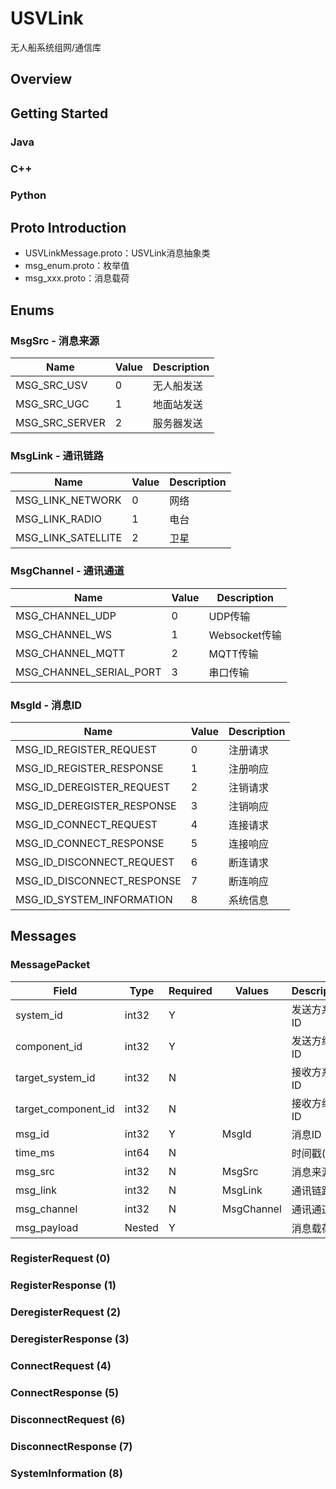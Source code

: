 # USVLink
无人船系统组网/通信库

## Overview

## Getting Started
### Java
### C++
### Python

## Proto Introduction
- USVLinkMessage.proto：USVLink消息抽象类
- msg_enum.proto：枚举值
- msg_xxx.proto：消息载荷

## Enums
### MsgSrc - 消息来源
| Name           | Value | Description |
|----------------|-------|-------------|
| MSG_SRC_USV    | 0     | 无人船发送       |
| MSG_SRC_UGC    | 1     | 地面站发送       |
| MSG_SRC_SERVER | 2     | 服务器发送       |

### MsgLink - 通讯链路
| Name               | Value | Description |
|--------------------|-------|-------------|
| MSG_LINK_NETWORK   | 0     | 网络          |
| MSG_LINK_RADIO     | 1     | 电台          |
| MSG_LINK_SATELLITE | 2     | 卫星          |

### MsgChannel - 通讯通道
| Name                    | Value | Description |
|-------------------------|-------|-------------|
| MSG_CHANNEL_UDP         | 0     | UDP传输       |
| MSG_CHANNEL_WS          | 1     | Websocket传输 |
| MSG_CHANNEL_MQTT        | 2     | MQTT传输      |
| MSG_CHANNEL_SERIAL_PORT | 3     | 串口传输        |

### MsgId - 消息ID
| Name                       | Value | Description |
|----------------------------|-------|-------------|
| MSG_ID_REGISTER_REQUEST    | 0     | 注册请求        |
| MSG_ID_REGISTER_RESPONSE   | 1     | 注册响应        |
| MSG_ID_DEREGISTER_REQUEST  | 2     | 注销请求        |
| MSG_ID_DEREGISTER_RESPONSE | 3     | 注销响应        |
| MSG_ID_CONNECT_REQUEST     | 4     | 连接请求        |
| MSG_ID_CONNECT_RESPONSE    | 5     | 连接响应        |
| MSG_ID_DISCONNECT_REQUEST  | 6     | 断连请求        |
| MSG_ID_DISCONNECT_RESPONSE | 7     | 断连响应        |
| MSG_ID_SYSTEM_INFORMATION  | 8     | 系统信息        |

## Messages
### MessagePacket
| Field               | Type   | Required | Values     | Description |
|---------------------|--------|----------|------------|-------------|
| system_id           | int32  | Y        |            | 发送方系统ID     |
| component_id        | int32  | Y        |            | 发送方组件ID     |
| target_system_id    | int32  | N        |            | 接收方系统ID     |
| target_component_id | int32  | N        |            | 接收方组件ID     |
| msg_id              | int32  | Y        | MsgId      | 消息ID        |
| time_ms             | int64  | N        |            | 时间戳(ms)     |
| msg_src             | int32  | N        | MsgSrc     | 消息来源        |
| msg_link            | int32  | N        | MsgLink    | 通讯链路        |
| msg_channel         | int32  | N        | MsgChannel | 通讯通道        |
| msg_payload         | Nested | Y        |            | 消息载荷        |
### RegisterRequest (0)
### RegisterResponse (1)
### DeregisterRequest (2)
### DeregisterResponse (3)
### ConnectRequest (4)
### ConnectResponse (5)
### DisconnectRequest (6)
### DisconnectResponse (7)
### SystemInformation (8)